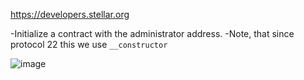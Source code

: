 https://developers.stellar.org

-Initialize a contract with the administrator address.
-Note, that since protocol 22 this we use `__constructor` 

![image](https://github.com/user-attachments/assets/d5f778a7-eda2-4cd9-9059-c8a2f82e15cc)
